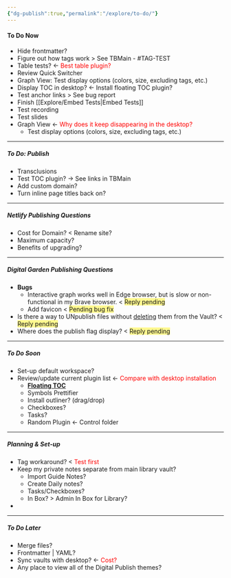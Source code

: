 ```yaml
---
{"dg-publish":true,"permalink":"/explore/to-do/"}
---
```


#### To Do Now
- Hide frontmatter?
- Figure out how tags work > See TBMain - #TAG-TEST 
- Table tests? <- <font color="#ff0000">Best table plugin?</font>
- Review Quick Switcher
- Graph View: Test display options (colors, size, excluding tags, etc.)
- Display TOC in desktop? <- Install floating TOC plugin?
- Test anchor links > See bug report
- Finish [[Explore/Embed Tests\|Embed Tests]]
- Test recording
- Test slides
- Graph View <- <font color="#ff0000">Why does it keep disappearing in the desktop?</font>
	- Test display options (colors, size, excluding tags, etc.)

---

##### To Do: Publish
- Transclusions
- Test TOC plugin? -> See links in TBMain
- Add custom domain?
- Turn inline page titles back on?

---

##### Netlify Publishing Questions
- Cost for Domain? < Rename site?
- Maximum capacity?
- Benefits of upgrading?

---

##### Digital Garden Publishing Questions
- **Bugs**
	- Interactive graph works well in Edge browser, but is slow or non-functional in my Brave browser. < <span style="background:#fff88f">Reply pending</span>
	- Add favicon < <span style="background:#fff88f"> Pending bug fix</span>
- Is there a way to UNpublish files without <u>deleting</u> them from the Vault? < <span style="background:#fff88f">Reply pending</span>
- Where does the publish flag display? < <span style="background:#fff88f">Reply pending</span>

---

##### To Do Soon
- Set-up default workspace?
- Review/update current plugin list <- <font color="#ff0000">Compare with desktop installation</font>
	- **[Floating TOC]()**
	- Symbols Prettifier
	- Install outliner? (drag/drop)
	- Checkboxes?
	- Tasks?
	- Random Plugin <- Control folder

---

##### Planning & Set-up
- Tag workaround? < <font color="#ff0000">Test first</font>
- Keep my private notes separate from main library vault?
	- Import Guide Notes?
	- Create Daily notes? 
	- Tasks/Checkboxes?
	- In Box? > Admin In Box for Library?
- 

---

##### To Do Later
- Merge files?
- Frontmatter | YAML?
- Sync vaults with desktop? <- <font color="#ff0000">Cost?</font>
- Any place to view all of the Digital Publish themes?
